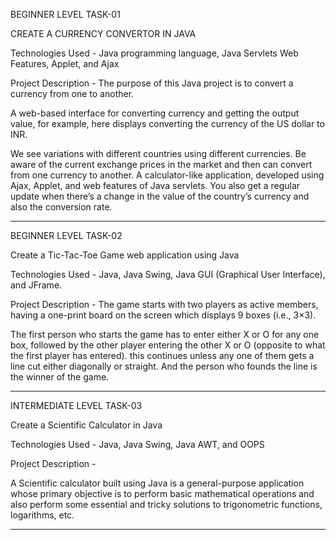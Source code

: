 

BEGINNER LEVEL TASK-01

CREATE A CURRENCY CONVERTOR IN JAVA 

Technologies Used - Java programming language, Java Servlets Web Features, Applet, and Ajax

Project Description - The purpose of this Java project is to convert a currency from one to another. 

A web-based interface for converting currency and getting the output value, for example, here displays converting the currency of the US dollar to INR. 

We see variations with different countries using different currencies. Be aware of the current exchange prices in the market and then can convert from one currency to another. A calculator-like application, developed using Ajax, Applet, and web features of Java servlets. You also get a regular update when there’s a change in the value of the country’s currency and also the conversion rate. 

----------------------

BEGINNER LEVEL TASK-02

Create a Tic-Tac-Toe Game  web application using Java

Technologies Used - Java, Java Swing, Java GUI (Graphical User Interface), and JFrame.

Project Description - The game starts with two players as active members, having a one-print board on the screen which displays 9 boxes (i.e., 3×3). 

The first person who starts the game has to enter either X or O for any one box, followed by the other player entering the other X or O (opposite to what the first player has entered). this continues unless any one of them gets a line cut either diagonally or straight. And the person who founds the line is the winner of the game.

--------------------------

INTERMEDIATE LEVEL TASK-03

Create a Scientific Calculator in Java

Technologies Used - Java, Java Swing, Java AWT, and OOPS

Project Description -

A Scientific calculator built using Java is a general-purpose application whose primary objective is to perform basic mathematical operations and also perform some essential and tricky solutions to trigonometric functions, logarithms, etc. 

--------------------------
